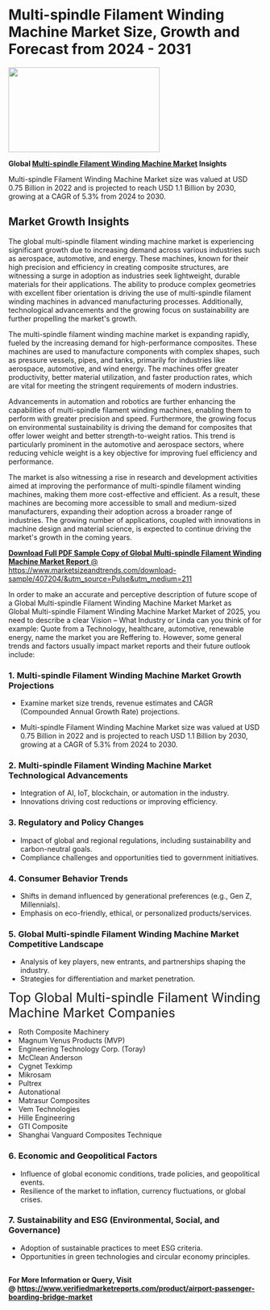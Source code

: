 <H1>Multi-spindle Filament Winding Machine Market Size, Growth and Forecast from 2024 - 2031</H1><img class="aligncenter size-medium wp-image-584254" src="https://thirdeyenews.in/wp-content/uploads/2024/09/Global-Market-Research-300x168.jpeg" alt="" width="300" height="168" /><p><strong>Global&nbsp;<a href="https://www.marketsizeandtrends.com/download-sample/407204/&amp;utm_source=Pulse&amp;utm_medium=211">Multi-spindle Filament Winding Machine Market</a> Insights</strong></p><p>Multi-spindle Filament Winding Machine Market size was valued at USD 0.75 Billion in 2022 and is projected to reach USD 1.1 Billion by 2030, growing at a CAGR of 5.3% from 2024 to 2030.</p><p><h2>Market Growth Insights</h2> <p>The global multi-spindle filament winding machine market is experiencing significant growth due to increasing demand across various industries such as aerospace, automotive, and energy. These machines, known for their high precision and efficiency in creating composite structures, are witnessing a surge in adoption as industries seek lightweight, durable materials for their applications. The ability to produce complex geometries with excellent fiber orientation is driving the use of multi-spindle filament winding machines in advanced manufacturing processes. Additionally, technological advancements and the growing focus on sustainability are further propelling the market's growth.</p> <p><a href="#"></a></p> <p>The multi-spindle filament winding machine market is expanding rapidly, fueled by the increasing demand for high-performance composites. These machines are used to manufacture components with complex shapes, such as pressure vessels, pipes, and tanks, primarily for industries like aerospace, automotive, and wind energy. The machines offer greater productivity, better material utilization, and faster production rates, which are vital for meeting the stringent requirements of modern industries.</p> <p>Advancements in automation and robotics are further enhancing the capabilities of multi-spindle filament winding machines, enabling them to perform with greater precision and speed. Furthermore, the growing focus on environmental sustainability is driving the demand for composites that offer lower weight and better strength-to-weight ratios. This trend is particularly prominent in the automotive and aerospace sectors, where reducing vehicle weight is a key objective for improving fuel efficiency and performance.</p> <p>The market is also witnessing a rise in research and development activities aimed at improving the performance of multi-spindle filament winding machines, making them more cost-effective and efficient. As a result, these machines are becoming more accessible to small and medium-sized manufacturers, expanding their adoption across a broader range of industries. The growing number of applications, coupled with innovations in machine design and material science, is expected to continue driving the market's growth in the coming years.</p> <p><a href="#"></p><p><span class=""><strong>Download Full PDF Sample Copy of Global Multi-spindle Filament Winding Machine Market Report</strong> @ <a href="https://www.marketsizeandtrends.com/download-sample/407204/&amp;utm_source=Pulse&amp;utm_medium=211" target="_blank">https://www.marketsizeandtrends.com/download-sample/407204/&amp;utm_source=Pulse&amp;utm_medium=211</a></span></p><p>In order to make an accurate and perceptive description of future scope of a Global&nbsp;Multi-spindle Filament Winding Machine Market Market as Global&nbsp;Multi-spindle Filament Winding Machine Market Market of 2025, you need to describe a clear Vision &ndash; What Industry or Linda can you think of for example: Quote from a Technology, healthcare, automotive, renewable energy, name the market you are Reffering to. However, some general trends and factors usually impact market reports and their future outlook include:</p><h3>1.&nbsp;<strong>Multi-spindle Filament Winding Machine Market Growth Projections</strong></h3><ul><li>Examine market size trends, revenue estimates and CAGR (Compounded Annual Growth Rate) projections.</li><li><p>Multi-spindle Filament Winding Machine Market size was valued at USD 0.75 Billion in 2022 and is projected to reach USD 1.1 Billion by 2030, growing at a CAGR of 5.3% from 2024 to 2030.</p></li></ul><h3>2.&nbsp;<strong>Multi-spindle Filament Winding Machine Market Technological Advancements</strong></h3><ul><li>Integration of AI, IoT, blockchain, or automation in the industry.</li><li>Innovations driving cost reductions or improving efficiency.</li></ul><h3>3.&nbsp;<strong>Regulatory and Policy Changes</strong></h3><ul><li>Impact of global and regional regulations, including sustainability and carbon-neutral goals.</li><li>Compliance challenges and opportunities tied to government initiatives.</li></ul><h3>4.&nbsp;<strong>Consumer Behavior Trends</strong></h3><ul><li>Shifts in demand influenced by generational preferences (e.g., Gen Z, Millennials).</li><li>Emphasis on eco-friendly, ethical, or personalized products/services.</li></ul><h3>5.&nbsp;<strong>Global Multi-spindle Filament Winding Machine Market Competitive Landscape</strong></h3><ul><li>Analysis of key players, new entrants, and partnerships shaping the industry.</li><li>Strategies for differentiation and market penetration.</li></ul><p data-pm-slice="1 1 []"><span style="color: inherit; font-family: inherit; font-size: 25px;">Top Global Multi-spindle Filament Winding Machine Market Companies</span></p><div class="" data-test-id=""><p><li>Roth Composite Machinery</li><li> Magnum Venus Products (MVP)</li><li> Engineering Technology Corp. (Toray)</li><li> McClean Anderson</li><li> Cygnet Texkimp</li><li> Mikrosam</li><li> Pultrex</li><li> Autonational</li><li> Matrasur Composites</li><li> Vem Technologies</li><li> Hille Engineering</li><li> GTI Composite</li><li> Shanghai Vanguard Composites Technique</li></p></div><h3>6.&nbsp;<strong>Economic and Geopolitical Factors</strong></h3><ul><li>Influence of global economic conditions, trade policies, and geopolitical events.</li><li>Resilience of the market to inflation, currency fluctuations, or global crises.</li></ul><h3>7.&nbsp;<strong>Sustainability and ESG (Environmental, Social, and Governance)</strong></h3><ul><li>Adoption of sustainable practices to meet ESG criteria.</li><li>Opportunities in green technologies and circular economy principles.</li></ul><h2><strong style="font-size: 14px;">For More Information or Query, Visit @&nbsp;</strong><a style="background-color: #ffffff; font-size: 14px;" href="https://www.marketsizeandtrends.com/report/multi-spindle-filament-winding-machine-market/" target="_blank">https://www.verifiedmarketreports.com/product/airport-passenger-boarding-bridge-market</a></h2>
